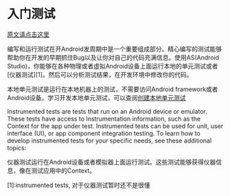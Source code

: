 # 入门测试

[原文请点击这里](http://developer.android.com/intl/zh-cn/training/testing/start/index.html)

编写和运行测试在开Android发周期中是一个重要组成部分。精心编写的测试能够帮助你在开发的早期抓住Bug以及让你对自己的代码充满信息。使用AS(Android Studio)，你能够在各种物理或者虚拟Android设备上面运行本地的单元测试或者[仪器测试][1]。然后可以分析测试结果，在开发环境中修改你的代码。

本地单元测试是运行在本地机器上的测试，不需要访问Android framework或者Android设备。学习开发本地单元测试，可以查阅[创建本地单元测试](http://developer.android.com/intl/zh-cn/training/testing/unit-testing/local-unit-tests.html)

Instrumented tests are tests that run on an Android device or emulator. These tests have access to Instrumentation information, such as the Context for the app under test. Instrumented tests can be used for unit, user interface (UI), or app component integration testing. To learn how to develop instrumented tests for your specific needs, see these additional topics:

仪器测试运行在Android设备或者模拟器上面运行测试。这些测试能够获得仪器信息，像在测试应用中的Context。







[1]:instrumented tests, 对于仪器测试暂时还不是很懂